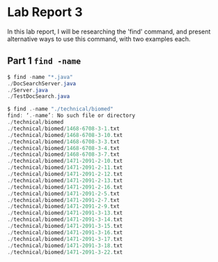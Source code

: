 # **Lab Report 3**
In this lab report, I will be researching the 'find' command, and present alternative ways to use this command, with two examples each.
## **Part 1** `find -name`

````java
$ find -name "*.java"
./DocSearchServer.java
./Server.java
./TestDocSearch.java

````

````java
$ find .-name "./technical/biomed"
find: ‘.-name’: No such file or directory
./technical/biomed
./technical/biomed/1468-6708-3-1.txt
./technical/biomed/1468-6708-3-10.txt
./technical/biomed/1468-6708-3-3.txt
./technical/biomed/1468-6708-3-4.txt
./technical/biomed/1468-6708-3-7.txt
./technical/biomed/1471-2091-2-10.txt
./technical/biomed/1471-2091-2-11.txt
./technical/biomed/1471-2091-2-12.txt
./technical/biomed/1471-2091-2-13.txt
./technical/biomed/1471-2091-2-16.txt
./technical/biomed/1471-2091-2-5.txt
./technical/biomed/1471-2091-2-7.txt
./technical/biomed/1471-2091-2-9.txt
./technical/biomed/1471-2091-3-13.txt
./technical/biomed/1471-2091-3-14.txt
./technical/biomed/1471-2091-3-15.txt
./technical/biomed/1471-2091-3-16.txt
./technical/biomed/1471-2091-3-17.txt
./technical/biomed/1471-2091-3-18.txt
./technical/biomed/1471-2091-3-22.txt
````

